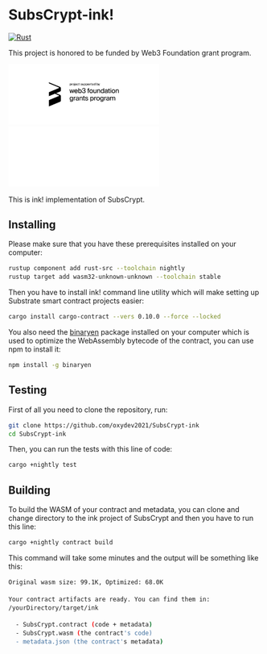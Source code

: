 # SubsCrypt-ink!

[![Rust](https://github.com/oxydev/SubsCrypt-ink/actions/workflows/rust.yml/badge.svg)](https://github.com/oxydev/SubsCrypt-ink/actions/workflows/rust.yml)

This project is honored to be funded by Web3 Foundation grant program. 


<img src="https://github.com/oxydev/SubsCrypt-docs/raw/master/images/web3%20foundation_grants_badge_black.png" width="300"/> <img src="https://github.com/oxydev/SubsCrypt-docs/raw/master/images/web3%20foundation_grants_badge_white.png" width="300"/> 

This is ink! implementation of SubsCrypt.

## Installing

Please make sure that you have these prerequisites installed on your computer:

```bash
rustup component add rust-src --toolchain nightly
rustup target add wasm32-unknown-unknown --toolchain stable
```

Then you have to install ink! command line utility which will make setting up Substrate smart contract projects easier:

```bash
cargo install cargo-contract --vers 0.10.0 --force --locked
```

You also need the [binaryen](https://github.com/WebAssembly/binaryen) package installed on your computer which is used to optimize the WebAssembly bytecode of the contract, you can use npm to install it:

```bash
npm install -g binaryen
```

## Testing

First of all you need to clone the repository, run:

```bash
git clone https://github.com/oxydev2021/SubsCrypt-ink
cd SubsCrypt-ink
```

Then, you can run the tests with this line of code:

```bash
cargo +nightly test
```

## Building

To build the WASM of your contract and metadata, you can clone and change directory to the ink project of SubsCrypt and then you have to run this line:

```bash
cargo +nightly contract build
```

This command will take some minutes and the output will be something like this:

```bash
Original wasm size: 99.1K, Optimized: 68.0K

Your contract artifacts are ready. You can find them in:
/yourDirectory/target/ink

  - SubsCrypt.contract (code + metadata)
  - SubsCrypt.wasm (the contract's code)
  - metadata.json (the contract's metadata)
```

